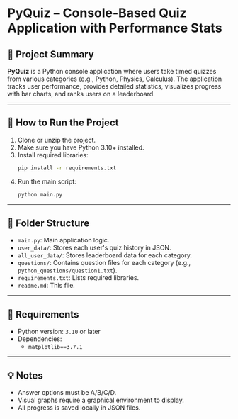 # PyQuiz – Console-Based Quiz Application with Performance Stats

## 📌 Project Summary
**PyQuiz** is a Python console application where users take timed quizzes from various categories (e.g., Python, Physics, Calculus). The application tracks user performance, provides detailed statistics, visualizes progress with bar charts, and ranks users on a leaderboard.

---

## 🚀 How to Run the Project

1. Clone or unzip the project.
2. Make sure you have Python 3.10+ installed.
3. Install required libraries:
    ```bash
    pip install -r requirements.txt
    ```
4. Run the main script:
    ```bash
    python main.py
    ```

---

## 📁 Folder Structure

- `main.py`: Main application logic.
- `user_data/`: Stores each user's quiz history in JSON.
- `all_user_data/`: Stores leaderboard data for each category.
- `questions/`: Contains question files for each category (e.g., `python_questions/question1.txt`).
- `requirements.txt`: Lists required libraries.
- `readme.md`: This file.

---

## 🧪 Requirements

- Python version: `3.10` or later
- Dependencies:
  - `matplotlib==3.7.1`

---

## 💡 Notes

- Answer options must be A/B/C/D.
- Visual graphs require a graphical environment to display.
- All progress is saved locally in JSON files.
